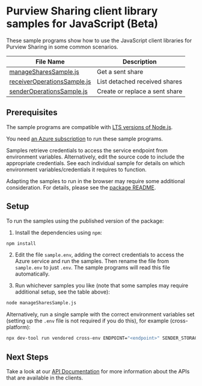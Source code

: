 # Purview Sharing client library samples for JavaScript (Beta)

These sample programs show how to use the JavaScript client libraries for Purview Sharing in some common scenarios.

| **File Name**                                           | **Description**                |
| ------------------------------------------------------- | ------------------------------ |
| [manageSharesSample.js][managesharessample]             | Get a sent share               |
| [receiverOperationsSample.js][receiveroperationssample] | List detached received shares  |
| [senderOperationsSample.js][senderoperationssample]     | Create or replace a sent share |

## Prerequisites

The sample programs are compatible with [LTS versions of Node.js](https://github.com/nodejs/release#release-schedule).

You need [an Azure subscription][freesub] to run these sample programs.

Samples retrieve credentials to access the service endpoint from environment variables. Alternatively, edit the source code to include the appropriate credentials. See each individual sample for details on which environment variables/credentials it requires to function.

Adapting the samples to run in the browser may require some additional consideration. For details, please see the [package README][package].

## Setup

To run the samples using the published version of the package:

1. Install the dependencies using `npm`:

```bash
npm install
```

2. Edit the file `sample.env`, adding the correct credentials to access the Azure service and run the samples. Then rename the file from `sample.env` to just `.env`. The sample programs will read this file automatically.

3. Run whichever samples you like (note that some samples may require additional setup, see the table above):

```bash
node manageSharesSample.js
```

Alternatively, run a single sample with the correct environment variables set (setting up the `.env` file is not required if you do this), for example (cross-platform):

```bash
npx dev-tool run vendored cross-env ENDPOINT="<endpoint>" SENDER_STORAGE_ACCOUNT_RESOURCE_ID="<sender storage account resource id>" RECEIVER_STORAGE_ACCOUNT_RESOURCE_ID="<receiver storage account resource id>" node manageSharesSample.js
```

## Next Steps

Take a look at our [API Documentation][apiref] for more information about the APIs that are available in the clients.

[managesharessample]: https://github.com/Azure/azure-sdk-for-js/blob/main/sdk/purview/purview-sharing-rest/samples/v1-beta/javascript/manageSharesSample.js
[receiveroperationssample]: https://github.com/Azure/azure-sdk-for-js/blob/main/sdk/purview/purview-sharing-rest/samples/v1-beta/javascript/receiverOperationsSample.js
[senderoperationssample]: https://github.com/Azure/azure-sdk-for-js/blob/main/sdk/purview/purview-sharing-rest/samples/v1-beta/javascript/senderOperationsSample.js
[apiref]: https://docs.microsoft.com/javascript/api/@azure-rest/purview-sharing?view=azure-node-preview
[freesub]: https://azure.microsoft.com/free/
[package]: https://github.com/Azure/azure-sdk-for-js/tree/main/sdk/purview/purview-sharing-rest/README.md
